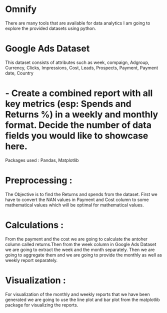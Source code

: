 # Omnify
There are many tools that are available for data analytics I am going to explore the provided datasets using python.
# Google Ads Dataset
This dataset consists of attributes such as week, compaign, Adgroup, Currency, Clicks, Impressions, Cost, Leads, Prospects, Payment, Payment date, Country
# - Create a combined report with all key metrics (esp: Spends and Returns %) in a weekly and monthly format. Decide the number of data fields you would like to showcase here.
Packages used : Pandas, Matplotlib
# Preprocessing : 
The Objective is to find the Returns and spends from the dataset. First we have to convert the NAN values in Payment and Cost column to some mathematical values which will be optimal for mathematical values. 
# Calculations :
From the payment and the cost we are going to calculate the antoher column called returns.Then from the week column in Google Ads Dataset we are going to extract the week and the month separately. Then we are going to aggregate them and we are going to provide the monthly as well as weekly report separately.
# Visualization :
For visualization of the monthly and weekly reports that we have been generated we are going to use the line plot and bar plot from the matplotlib package for visualizing the reports.

